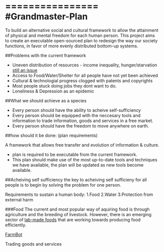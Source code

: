 ================
#Grandmaster-Plan
================
To build an alternative social and cultural framework to allow the attainment of physical and mental freedom for each human person. This project aims to create an executable open-sourced plan to redesign the way our society functions, in favor of more evenly distributed bottom-up systems.


##Problems with the current framework

- Uneven distribution of resources - income inequality, hunger/starvation [still an issue](https://www.wfp.org/hunger/stats)
- Access to Food/Water/Shelter for all people have not yet been achieved
- Cultural & technologial progress clogged with patents and copyrights
- Most people stuck doing jobs they dont want to do.
- Loneliness & Depression as an epidemic


##What we should achieve as a species

- Every person should have the ability to acheive self-sufficiency
- Every person should be equipped with the neccesary tools and information to trade information, goods and services in a free market.
- Every person should have the freedom to move anywhere on earth.


##how should it be done: (plan requirements)

A framework that allows free transfer and evolution of information & culture.
- plan is required to be executable from the current framework.
- This plan should make use of the most up-to-date tools and techniques we have available, 
the plan will be updated as new tools become available. 

##Acheiving self sufficiency
the key to acheiving self sufficieny for all people is to begin by solving the problem for one person. 

Requirements to sustain a human body:
1.Food
2.Water
3.Protection from external harm

###Food
The current and most popular way of aquiring food is through agriculture and the breeding of livestock.
However, there is an emerging sector of [lab-made foods](http://gizmodo.com/the-future-will-be-full-of-lab-grown-meat-1720874704) that are working towards producing food efficiently.

[FarmBot](https://farmbot.io/) 






Trading goods and services


